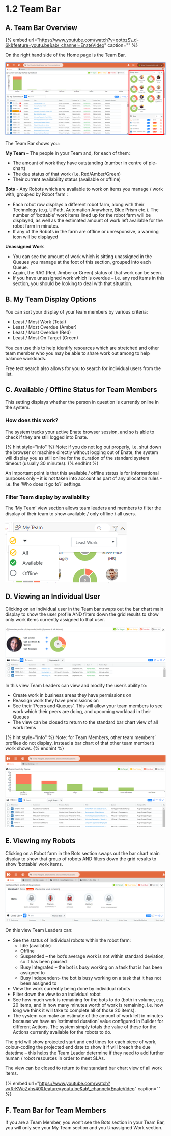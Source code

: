 # 1.2 Team Bar

## A. Team Bar Overview

{% embed url="https://www.youtube.com/watch?v=qotbzS\_d-6k&feature=youtu.be&ab\_channel=EnateVideo" caption="" %}

On the right hand side of the Home page is the Team Bar.

![](../../.gitbook/assets/picture5.png)

The Team Bar shows you:

**My Team** – The people in your Team and, for each of them:

* The amount of work they have outstanding \(number in centre of pie-chart\)
* The due status of that work \(i.e. Red/Amber/Green\)
* Their current availability status \(available or offline\)

**Bots** - Any Robots which are available to work on items you manage / work with, grouped by Robot farm :

* Each robot row displays a different robot farm, along with their Technology \(e.g. UiPath, Automation Anywhere, Blue Prism etc.\). The number of ‘bottable’ work items lined up for the robot farm will be displayed, as well as the estimated amount of work left available for the robot farm in minutes.
* If any of the Robots in the farm are offline or unresponsive, a warning icon will be displayed

**Unassigned Work**

* You can see the amount of work which is sitting unassigned in the Queues you manage at the foot of this section, grouped into each Queue. 
* Again, the RAG \(Red, Amber or Green\) status of that work can be seen. 
* If you have unassigned work which is overdue – i.e. any red items in this section, you should be looking to deal with that situation.

## B. My Team Display Options

You can sort your display of your team members by various criteria:

* Least / Most Work \(Total\)
* Least / Most Overdue \(Amber\)
* Least / Most Overdue \(Red\)
* Least / Most On Target \(Green\)

You can use this to help identify resources which are stretched and other team member who you may be able to share work out among to help balance workloads.

Free text search also allows for you to search for individual users from the list.

## C. Available / Offline Status for Team Members

This setting displays whether the person in question is currently online in the system.

### How does this work?

The system tracks your active Enate browser session, and so is able to check if they are still logged into Enate.

{% hint style="info" %}
Note: if you do not log out properly, i.e. shut down the browser or machine directly without logging out of Enate, the system will display you as still online for the duration of the standard system timeout \(usually 30 minutes\).
{% endhint %}

An Important point is that this available / offline status is for informational purposes only – it is not taken into account as part of any allocation rules - i.e. the ‘Who does it go to?’ settings.

### Filter Team display by availability

The ‘My Team’ view section allows team leaders and members to filter the display of their team to show available / only offline / all users.

![](../../.gitbook/assets/1%20%287%29.png)

## D. Viewing an Individual User

Clicking on an individual user in the Team bar swaps out the bar chart main display to show the user profile AND filters down the grid results to show only work items currently assigned to that user.

![](../../.gitbook/assets/2.png)

In this view Team Leaders can view and modify the user’s ability to:

* Create work in business areas they have permissions on
* Reassign work they have permissions on
* See their ‘Peers and Queues’. This will allow your team members to see work which their peers are doing, and upcoming workload in their Queues
* The view can be closed to return to the standard bar chart view of all work items

{% hint style="info" %}
Note: for Team Members, other team members’ profiles do not display, instead a bar chart of that other team member’s work shows.
{% endhint %}

![](../../.gitbook/assets/3.png)

## E. Viewing my Robots

Clicking on a Robot farm in the Bots section swaps out the bar chart main display to show that group of robots AND filters down the grid results to show ‘bottable’ work items.

![](../../.gitbook/assets/4%20%285%29.png)

On this view Team Leaders can:

* See the status of individual robots within the robot farm:
  * Idle \(available\)
  * Offline
  * Suspended – the bot’s average work is not within standard deviation, so it has been paused
  * Busy Integrated – the bot is busy working on a task that is has been assigned to
  * Busy Independent- the bot is busy working on a task that it has not been assigned to
* View the work currently being done by individual robots
* Filter down the view to an individual robot
* See how much work is remaining for the bots to do \(both in volume, e.g. 20 items, and in how many minutes worth of work is remaining, i.e. how long we think it will take to complete all of those 20 items\).
* The system can make an estimate of the amount of work left in minutes because we have an ‘estimated duration’ value configured in Builder for different Actions. The system simply totals the value of these for the Actions currently available for the robots to do.

The grid will show projected start and end times for each piece of work, colour-coding the projected end date to show it if will breach the due datetime – this helps the Team Leader determine if they need to add further human / robot resources in order to meet SLAs.

The view can be closed to return to the standard bar chart view of all work items.

{% embed url="https://www.youtube.com/watch?v=RrKWcZxhs40&feature=youtu.be&ab\_channel=EnateVideo" caption="" %}

## F. Team Bar for Team Members

If you are a Team Member, you won’t see the Bots section in your Team Bar, you will only see your My Team section and you Unassigned Work section.

